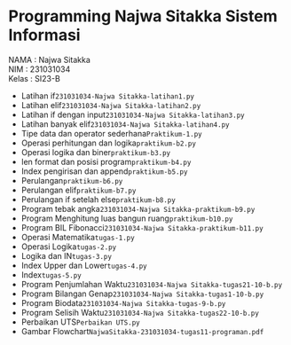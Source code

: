 # Programming Najwa Sitakka Sistem Informasi

<div> NAMA : Najwa Sitakka </div>
<div> NIM : 231031034 </div>
<div> Kelas : SI23-B </div>

* Latihan if`231031034-Najwa Sitakka-latihan1.py`
* Latihan elif`231031034-Najwa Sitakka-latihan2.py`
* Latihan if dengan input`231031034-Najwa Sitakka-latihan3.py`
* Latihan banyak elif`231031034-Najwa Sitakka-latihan4.py`
* Tipe data dan operator sederhana`Praktikum-1.py`
* Operasi perhitungan dan logika`praktikum-b2.py`
* Operasi logika dan biner`praktikum-b3.py`
* len format dan posisi program`praktikum-b4.py`
* Index pengirisan dan append`praktikum-b5.py`
* Perulangan`praktikum-b6.py`
* Perulangan elif`praktikum-b7.py`
* Perulangan if setelah else`praktikum-b8.py`
* Program tebak angka`231031034-Najwa Sitakka-praktikum-b9.py`
* Program Menghitung luas bangun ruang`praktikum-b10.py`
* Program BIL Fibonacci`231031034-Najwa Sitakka-praktikum-b11.py`
* Operasi Matematika`tugas-1.py`
* Operasi Logika`tugas-2.py`
* Logika dan IN`tugas-3.py`
* Index Upper dan Lower`tugas-4.py`
* Index`tugas-5.py`
* Program Penjumlahan Waktu`231031034-Najwa Sitakka-tugas21-10-b.py`
* Program Bilangan Genap`231031034-Najwa Sitakka-tugas1-10-b.py`
* Program Biodata`231031034-Najwa Sitakka-tugas-9-b.py`
* Program Selisih Waktu`231031034-Najwa Sitakka-tugas22-10-b.py`
* Perbaikan UTS`Perbaikan UTS.py`
* Gambar Flowchart`NajwaSitakka-231031034-tugas11-programan.pdf`
